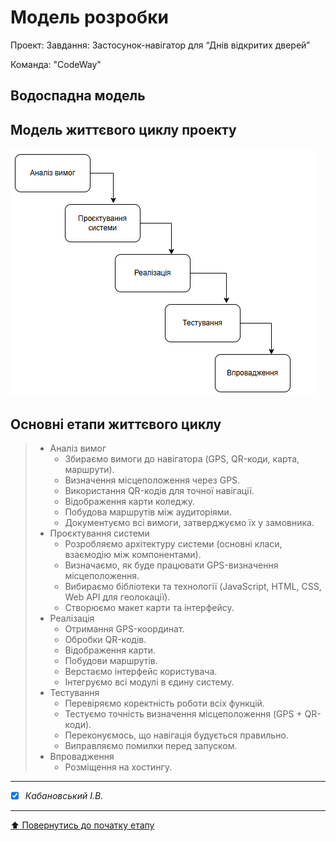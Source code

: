 # Модель розробки

Проект: Завдання: Застосунок-навігатор для “Днів відкритих дверей”

Команда: "CodeWay"

## Водоспадна модель

## Модель життєвого циклу проекту

![diagram](Модель_розробки.png)

## Основні етапи життєвого циклу

>- Аналіз вимог
>   - Збираємо вимоги до навігатора (GPS, QR-коди, карта, маршрути).
>   - Визначення місцеположення через GPS.
>   - Використання QR-кодів для точної навігації.
>   - Відображення карти коледжу.
>   - Побудова маршрутів між аудиторіями.
>   - Документуємо всі вимоги, затверджуємо їх у замовника.
>- Проєктування системи
>   - Розробляємо архітектуру системи (основні класи, взаємодію між компонентами).
>   - Визначаємо, як буде працювати GPS-визначення місцеположення.
>   - Вибираємо бібліотеки та технології (JavaScript, HTML, CSS, Web API для геолокації).
>   - Створюємо макет карти та інтерфейсу.
>- Реалізація
>   - Отримання GPS-координат.
>   - Обробки QR-кодів.
>   - Відображення карти.
>   - Побудови маршрутів.
>   - Верстаємо інтерфейс користувача.
>   - Інтегруємо всі модулі в єдину систему.
>- Тестування
>   - Перевіряємо коректність роботи всіх функцій.
>   - Тестуємо точність визначення місцеположення (GPS + QR-коди).
>   - Переконуємось, що навігація будується правильно.
>   - Виправляємо помилки перед запуском.
>- Впровадження
>   - Розміщення на хостингу.

---

- [x] *Кабановський І.В.*


---
[:arrow_up: Повернутись до початку етапу](/docs/2.Planning/README.md)
